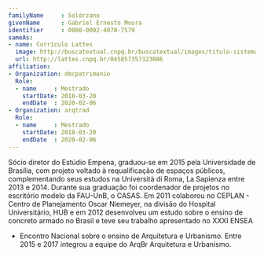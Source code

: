 ```yaml
---
familyName     : Solórzano
givenName      : Gabriel Ernesto Moura
identifier     : 0000-0002-4078-7579
sameAs:
- name: Currículo Lattes
  image: http://buscatextual.cnpq.br/buscatextual/images/titulo-sistema.png
  url: http://lattes.cnpq.br/045857357323086
affiliation:
- Organization: dmcpatrimonio
  Role:
  - name     : Mestrado
    startDate: 2018-03-20
    endDate  : 2020-02-06
- Organization: arqtrad
  Role:
  - name     : Mestrado
    startDate: 2018-03-20
    endDate  : 2020-02-06
---
```


Sócio diretor do Estúdio Empena, graduou-se em 2015 pela Universidade de
Brasília, com projeto voltado à requalificação de espaços públicos,
complementando seus estudos na Università di Roma, La Sapienza entre
2013 e 2014. Durante sua graduação foi coordenador de projetos no
escritório modelo da FAU-UnB, o CASAS. Em 2011 colaborou no CEPLAN -
Centro de Planejamento Oscar Niemeyer, na divisão do Hospital
Universitário, HUB e em 2012 desenvolveu um estudo sobre o ensino de
concreto armado no Brasil e teve seu trabalho apresentado no XXXI ENSEA
- Encontro Nacional sobre o ensino de Arquitetura e Urbanismo. Entre
2015 e 2017 integrou a equipe do ArqBr Arquitetura e Urbanismo. 

